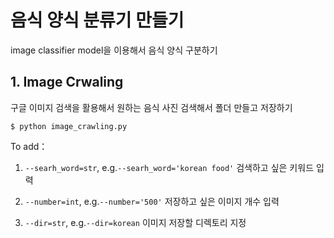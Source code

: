 # 음식 양식 분류기 만들기  
image classifier model을 이용해서 음식 양식 구분하기  

## 1. Image Crwaling
구글 이미지 검색을 활용해서 원하는 음식 사진 검색해서 폴더 만들고 저장하기

```
$ python image_crawling.py
```

To add：

1. ```--searh_word=str```, e.g.```--searh_word='korean food'``` 검색하고 싶은 키워드 입력

2. ```--number=int```, e.g.```--number='500'``` 저장하고 싶은 이미지 개수 입력

3. ```--dir=str```, e.g.```--dir=korean``` 이미지 저장할 디렉토리 지정
